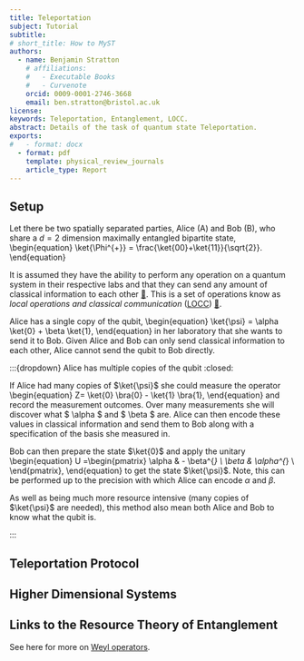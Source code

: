 ```yaml
---
title: Teleportation
subject: Tutorial
subtitle: 
# short_title: How to MyST
authors:
  - name: Benjamin Stratton
    # affiliations:
    #   - Executable Books
    #   - Curvenote
    orcid: 0009-0001-2746-3668
    email: ben.stratton@bristol.ac.uk
license: 
keywords: Teleportation, Entanglement, LOCC.  
abstract: Details of the task of quantum state Teleportation.   
exports:
#   - format: docx
  - format: pdf
    template: physical_review_journals
    article_type: Report
---
```


## Setup 

Let there be two spatially separated parties, Alice (A) and Bob (B), who share a $d=2$ dimension maximally entangled bipartite state,
\begin{equation}
\ket{\Phi^{+}} = \frac{\ket{00}+\ket{11}}{\sqrt{2}}.
\end{equation}

It is assumed they have the ability to perform any operation on a quantum system in their respective labs and that they can send any amount of classical information to each other [💭](#classical_information_quantum_info_glossary). This is a set of operations know as *local operations and classical communication* ([LOCC](https://en.wikipedia.org/wiki/LOCC)) [💭](#LOCC_quantum_info_glossary).

Alice has a single copy of the qubit,
\begin{equation}
\ket{\psi} = \alpha \ket{0} + \beta \ket{1},
\end{equation}
in her laboratory that she wants to send it to Bob. Given Alice and Bob can only send classical information to each other, Alice cannot send the qubit to Bob directly. 

:::{dropdown} Alice has multiple copies of the qubit
:closed:

If Alice had many copies of $\ket{\psi}$ she could measure the operator 
\begin{equation}
Z= \ket{0} \bra{0} - \ket{1} \bra{1},
\end{equation} 
and record the measurement outcomes. Over many measurements she will discover what $ \alpha $ and $ \beta $ are. Alice can then encode these values in classical information and send them to Bob along with a specification of the basis she measured in. 

Bob can then prepare the state $\ket{0}$ and apply the unitary 
\begin{equation}
U =\begin{pmatrix}
\alpha & - \beta^{*} \\
\beta & \alpha^{*} \\
\end{pmatrix},
\end{equation}
to get the state $\ket{\psi}$. Note, this can be performed up to the precision with which Alice can encode $\alpha$ and $\beta$. 

As well as being much more resource intensive (many copies of $\ket{\psi}$ are needed), this method also mean both Alice and Bob to know what the qubit is.  

:::

## Teleportation Protocol


## Higher Dimensional Systems


## Links to the Resource Theory of Entanglement


See here for more on [Weyl operators](#Weyl_operators_target). 